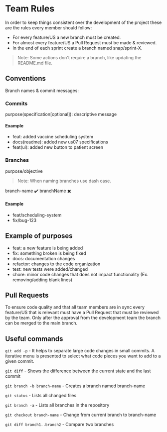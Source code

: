 # Team Rules

In order to keep things consistent over the development of the project these are the rules every member should follow:

- For every feature/US a new branch must be created.
- For almost every feature/US a Pull Request must be made & reviewed.
- In the end of each sprint create a branch named snap/sprint-X.

> Note: Some actions don't require a branch, like updating the README.md file.

## Conventions

Branch names & commit messages:

### Commits

purpose(specification[optional]): descriptive message

#### Example

- feat: added vaccine scheduling system
- docs(readme): added new us07 specifications
- feat(ui): added new button to patient screen

### Branches

purpose/objective

> Note: When naming branches use dash case.

branch-name ✔️
branchName ✖️

#### Example

- feat/scheduling-system
- fix/bug-123

## Example of purposes

- feat: a new feature is being added
- fix: something broken is being fixed
- docs: documentation changes
- refactor: changes to the code organization
- test: new tests were added/changed
- chore: minor code changes that does not impact functionality (Ex. removing/adding blank lines)

## Pull Requests

To ensure code quality and that all team members are in sync every feature/US that is relevant must have a Pull Request that must be reviewed by the team. Only after the approval from the development team the branch can be merged to the main branch.

## Useful commands

`git add -p` - It helps to separate large code changes in small commits. A iterative menu is presented to select what code pieces you want to add to a given commit.

`git diff` - Shows the difference between the current state and the last commit

`git branch -b branch-name` - Creates a branch named branch-name

`git status` - Lists all changed files

`git branch -a` - Lists all branches in the repository

`git checkout branch-name` - Change from current branch to branch-name

`git diff branch1..branch2` - Compare two branches

